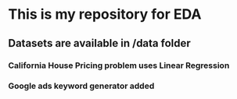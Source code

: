 # This is my repository for EDA 
## Datasets are available in /data folder
### California House Pricing problem uses Linear Regression
### Google ads keyword generator added
